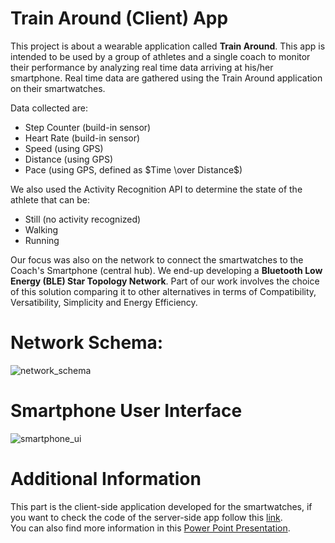 # Train Around (Client) App

This project is about a wearable application called **Train Around**. This app is intended to be used by a group of athletes and a single coach to monitor their performance by analyzing real time data arriving at his/her smartphone. Real time data are gathered using the Train Around application on their smartwatches.  
  
  Data collected are:  
* Step Counter (build-in sensor)
* Heart Rate (build-in sensor)
* Speed (using GPS)
* Distance (using GPS)
* Pace (using GPS, defined as $Time \over Distance$)

We also used the Activity Recognition API to determine the state of the athlete that can be:
* Still (no activity recognized)
* Walking
* Running

Our focus was also on the network to connect the smartwatches to the Coach's Smartphone (central hub). We end-up developing a **Bluetooth Low Energy (BLE) Star Topology Network**. Part of our work involves the choice of this solution comparing it to other alternatives in terms of Compatibility, Versatibility, Simplicity and Energy Efficiency.   

# Network Schema:
![network_schema](https://github.com/Tomawk/TrainingApp_Project/blob/master/img/startopology_network.png)

# Smartphone User Interface

![smartphone_ui](https://github.com/Tomawk/TrainingApp_Project/blob/master/img/user_interface.png)

# Additional Information
This part is the client-side application developed for the smartwatches, if you want to check the code of the server-side app follow this [link](https://github.com/pieruccim/TrainAround-Server).  
You can also find more information in this [Power Point Presentation](https://github.com/Tomawk/TrainingApp_Project/blob/master/TrainAround.pptx).

